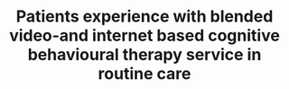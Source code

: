 --- 
abstract: '' 
authors: 
 - etzelmueller
 -  A Radkovsky
 -  W Hannig
 -  M Berking
 -  admin
doi: '' 
featured: false 
publication: '*Internet interventions*, 133' 
publication_short: '' 
publishDate: '2018-01-01' 
title: 'Patients experience with blended video-and internet based cognitive behavioural therapy service in routine care' 
url_code: '' 
url_dataset: '' 
url_pdf: '' 
url_poster: '' 
url_project: '' 
url_slides: '' 
url_source: '' 
url_video: '' 
---